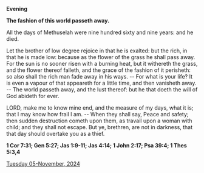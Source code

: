 **Evening**

**The fashion of this world passeth away.**
 
All the days of Methuselah were nine hundred sixty and nine years: and he died.
 
Let the brother of low degree rejoice in that he is exalted: but the rich, in that he is made low: because as the flower of the grass he shall pass away. For the sun is no sooner risen with a burning heat, but it withereth the grass, and the flower thereof falleth, and the grace of the fashion of it perisheth: so also shall the rich man fade away in his ways. -- For what is your life? It is even a vapour of that appeareth for a little time, and then vanisheth away. -- The world passeth away, and the lust thereof: but he that doeth the will of God abideth for ever.
 
LORD, make me to know mine end, and the measure of my days, what it is; that I may know how frail I am. -- When they shall say, Peace and safety; then sudden destruction cometh upon them, as travail upon a woman with child; and they shall not escape. But ye, brethren, are not in darkness, that that day should overtake you as a thief.  

**1 Cor 7:31; Gen 5:27; Jas 1:9-11; Jas 4:14; 1 John 2:17; Psa 39:4; 1 Thes 5:3,4**

[Tuesday 05-November, 2024](https://t.me/daily_light)
